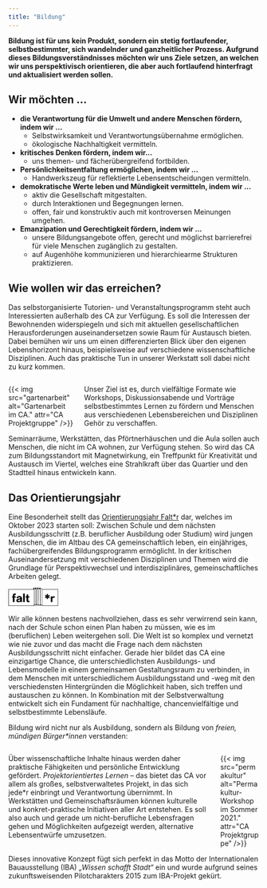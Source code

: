 ```yaml
---
title: "Bildung"
---
```


__Bildung ist für uns kein Produkt, sondern ein stetig fortlaufender, selbstbestimmter, sich wandelnder und ganzheitlicher Prozess. Aufgrund dieses Bildungsverständnisses möchten wir uns Ziele setzen, an welchen wir uns perspektivisch orientieren, die aber auch fortlaufend hinterfragt und aktualisiert werden sollen.__

## Wir möchten ...
<ul class="dot-list">
  <li> <b>die Verantwortung für die Umwelt und andere Menschen fördern, indem wir ...</b>
  <ul class="dot-list">
    <li> Selbstwirksamkeit und Verantwortungsübernahme ermöglichen.
    <li> ökologische Nachhaltigkeit vermitteln.
  </ul>
  <li> <b>kritisches Denken fördern, indem wir...</b>
   <ul class="dot-list">
    <li> uns themen- und fächerübergreifend fortbilden.
  </ul>
  <li> <b>Persönlichkeitsentfaltung ermöglichen, indem wir ...</b>
  <ul class="dot-list">
    <li> Handwerkszeug für reflektierte Lebensentscheidungen vermitteln.
  </ul>
  <li> <b>demokratische Werte leben und Mündigkeit vermitteln, indem wir ...</b>
  <ul class="dot-list">
    <li> aktiv die Gesellschaft mitgestalten.
    <li> durch Interaktionen und Begegnungen lernen.
    <li> offen, fair und konstruktiv auch mit kontroversen Meinungen umgehen.
  </ul>
  <li> <b>Emanzipation und Gerechtigkeit fördern, indem wir ...</b>
    <ul>
    <li> unsere Bildungsangebote offen, gerecht und möglichst barrierefrei für viele Menschen zugänglich zu gestalten.
    <li> auf Augenhöhe kommunizieren und hierarchiearme Strukturen praktizieren.
  </ul>
</ul>  

## Wie wollen wir das erreichen?

Das selbstorganisierte Tutorien- und Veranstaltungsprogramm steht auch Interessierten außerhalb des CA zur Verfügung. Es soll die Interessen der Bewohnenden widerspiegeln und sich mit aktuellen gesellschaftlichen Herausforderungen auseinandersetzen sowie Raum für Austausch bieten. Dabei bemühen wir uns um einen differenzierten Blick über den eigenen Lebenshorizont hinaus, beispielsweise auf verschiedene wissenschaftliche Disziplinen. Auch das praktische Tun in unserer Werkstatt soll dabei nicht zu kurz kommen.

<div class="columns" style="margin-top: 2em;">
    <div class="column">
        {{< img src="gartenarbeit" alt="Gartenarbeit im CA." attr="CA Projektgruppe" />}}
    </div>
    <div class="column">
        Unser Ziel ist es, durch vielfältige Formate wie Workshops, Diskussionsabende und Vorträge selbstbestimmtes Lernen zu fördern und Menschen aus verschiedenen Lebensbereichen und Disziplinen Gehör zu verschaffen. 
    </div>
</div>

Seminarräume, Werkstätten, das Pförtnerhäuschen und die Aula sollen auch Menschen, die nicht im CA wohnen, zur Verfügung stehen. So wird das CA zum Bildungsstandort mit Magnetwirkung, ein Treffpunkt für Kreativität und Austausch im Viertel, welches eine Strahlkraft über das Quartier und den Stadtteil hinaus entwickeln kann.


## Das Orientierungsjahr

Eine Besonderheit stellt das [Orientierungsjahr Falt*r](https://faltr.de/home) dar, welches im Oktober 2023 starten soll: Zwischen Schule und dem nächsten Ausbildungsschritt (z.B. beruflicher Ausbildung oder Studium) wird jungen Menschen, die im Altbau des CA gemeinschaftlich leben, ein einjähriges, fachübergreifendes Bildungsprogramm ermöglicht. In der kritischen Auseinandersetzung mit verschiedenen Disziplinen und Themen wird die Grundlage für Perspektivwechsel und interdisziplinäres, gemeinschaftliches Arbeiten gelegt.

<p class="aligncenter">
<a href="https://faltr.de/home">
     <img alt="Falt*r Logo" src="logo-falter.png"
     width="100" class="center">
</a>
</p>

Wir alle können bestens nachvollziehen, dass es sehr verwirrend sein kann, nach der Schule schon einen Plan haben zu müssen, wie es im (beruflichen) Leben weitergehen soll. Die Welt ist so komplex und vernetzt wie nie zuvor und das macht die Frage nach dem nächsten Ausbildungsschritt nicht einfacher. Gerade hier bildet das CA eine einzigartige Chance, die unterschiedlichsten Ausbildungs- und Lebensmodelle in einem gemeinsamen Gestaltungsraum zu verbinden, in dem Menschen mit unterschiedlichem Ausbildungsstand und -weg mit den verschiedensten Hintergründen die Möglichkeit haben, sich treffen und austauschen zu können. In Kombination mit der Selbstverwaltung entwickelt sich ein Fundament für nachhaltige, chancenvielfältige und selbstbestimmte Lebensläufe. 

<div class="color-block">Bildung wird nicht nur als Ausbildung, sondern als Bildung von <em>freien, mündigen Bürger*innen</em> verstanden:</div> 

<div class="columns" style="margin-top: 2em;">
    <div class="column">
        Über wissenschaftliche Inhalte hinaus werden daher praktische Fähigkeiten und persönliche Entwicklung gefördert. <em>Projektorientiertes Lernen</em> – das bietet das CA vor allem als großes, selbstverwaltetes Projekt, in das sich jede*r einbringt und Verantwortung übernimmt. In Werkstätten und Gemeinschaftsräumen können kulturelle und konkret-praktische Initiativen aller Art entstehen. Es soll also auch und gerade um nicht-berufliche Lebensfragen gehen und Möglichkeiten aufgezeigt werden, alternative Lebensentwürfe umzusetzen.
    </div>
    <div class="column">
        {{< img src="permakultur" alt="Permakultur-Workshop im Sommer 2021." attr="CA Projektgruppe" />}}
    </div>
</div>

Dieses innovative Konzept fügt sich perfekt in das Motto der Internationalen Bauausstellung (IBA) _„Wissen schafft Stadt“_ ein und wurde aufgrund seines zukunftsweisenden Pilotcharakters 2015 zum IBA-Projekt gekürt.
